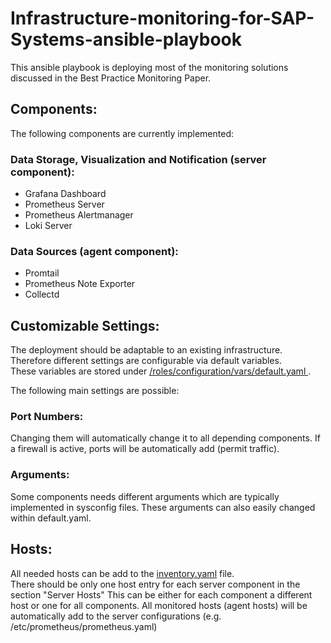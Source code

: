 # Infrastructure-monitoring-for-SAP-Systems-ansible-playbook

 This ansible playbook is deploying most of the monitoring solutions discussed in the Best Practice Monitoring Paper.
 
 
 ## Components:
 The following components are currently implemented:   

### Data Storage, Visualization and Notification (server component):
* Grafana Dashboard
* Prometheus Server
* Prometheus Alertmanager
* Loki Server

### Data Sources (agent component):
* Promtail 
* Prometheus Note Exporter
* Collectd


## Customizable Settings:
The deployment should be adaptable to an existing infrastructure. Therefore different settings are configurable via default variables.<br> 
These variables are stored under [/roles/configuration/vars/default.yaml ](roles/configuration/vars/default.yaml).

The following main settings are possible:

### Port Numbers:
Changing them will automatically change it to all depending components. 
If a firewall is active, ports will be automatically add (permit traffic).

### Arguments:
Some components needs different arguments which are typically implemented in sysconfig files.
These arguments can also easily changed within default.yaml. 

## Hosts:
All needed hosts can be add to the [inventory.yaml](inventory.yaml) file. <br>
There should be only one host entry for each server component in the section "Server Hosts"
This can be either for each component a different host or one for all components. 
All monitored hosts (agent hosts) will be automatically add to the server configurations (e.g. /etc/prometheus/prometheus.yaml)  



